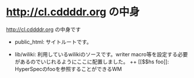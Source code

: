 # http://cl.cddddr.org の中身

http://cl.cddddr.org の中身です

+ public_html:
サイトルートです。

+ lib/wiliki:
利用しているwilikiのソースです。writer macro等を設定する必要があるのでいじれるようにここに配置しました。
++ [[$$hs foo]]: HyperSpecのfooを参照することができるWM


